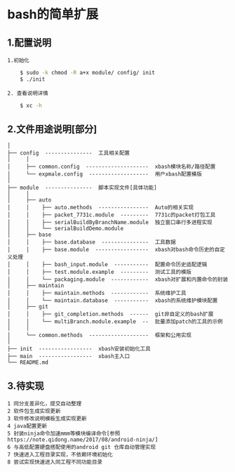 bash的简单扩展
=====
1.配置说明
----------
    1.初始化
```sh
    $ sudo -k chmod -R a+x module/ config/ init
    $ ./init
```
    2. 查看说明详情
```sh
    $ xc -h
```

2.文件用途说明[部分]
----------
    │
    ├── config  ---------------  工具相关配置
    │     │
    │     ├── common.config  --------------------  xbash模块名称/路径配置
    │     └── expmale.config  -------------------  用户xbash配置模版
    │
    ├── module  ---------------  脚本实现文件[具体功能]
    │     │
    │     ├── auto
    │     │    ├── auto.methods  ----------------  Auto的相关实现
    │     │    ├── packet_7731c.module  ---------  7731c的packet打包工具
    │     │    ├── serialBuildByBranchName.module  独立窗口串行多进程实现
    │     │    └── serialBuildDemo.module
    │     ├── base
    │     │    ├── base.database  ---------------  工具数据
    │     │    ├── base.module  -----------------  xbash对bash命令历史的自定义处理
    │     │    ├── bash_input.module  -----------  配置命令历史适配逻辑
    │     │    ├── test.module.example  ---------  测试工具的模版
    │     │    └── packaging.module  ------------  xbash对扩展和内置命令的封装
    │     ├── maintain
    │     │    ├── maintain.methods  ------------  系统维护工具
    │     │    └── maintain.database  -----------  xbash的系统维护模块配置
    │     ├── git
    │     │    ├── git_completion.methods  ------  git非自定义的bash扩展
    │     │    └── multiBranch.module.example  --  批量添加patch的工具的示例
    │     │
    │     └── common.methods  -------------------  框架和公用实现
    │
    ├── init  -----------------  xbash安装初始化工具
    ├── main  -----------------  xbash主入口
    └── README.md

3.待实现
----------
    1 同分支差异化，提交自动整理
    2 软件包生成实现更新
    3 软件修改说明模板生成实现更新
    4 java配置更新
    5 封装ninja命令加速mmm等模块编译命令[参照 https://note.qidong.name/2017/08/android-ninja/]
    6 与高低配置硬盘搭配使用的android git 仓库自动管理实现
    7 快速进入工程目录实现，不依赖环境初始化
    8 尝试实现快速进入同工程不同功能目录
